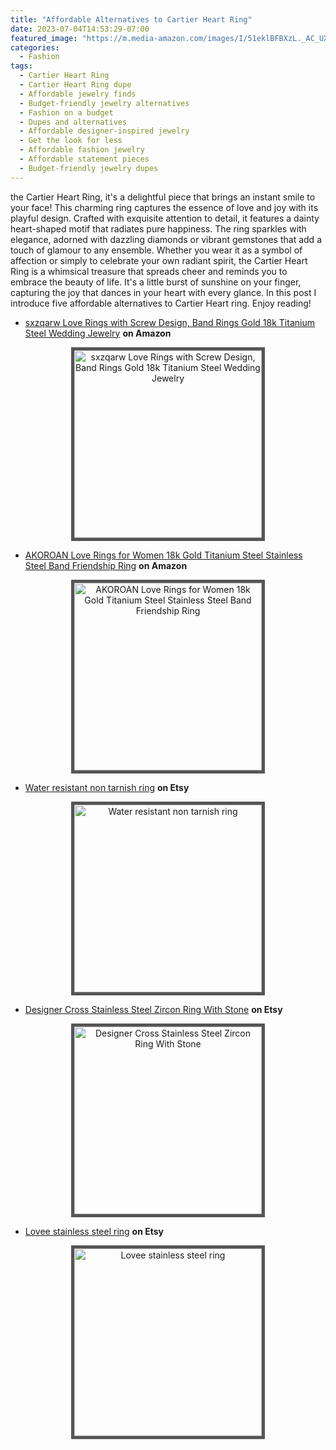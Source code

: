 ```yaml
---
title: "Affordable Alternatives to Cartier Heart Ring"
date: 2023-07-04T14:53:29-07:00
featured_image: "https://m.media-amazon.com/images/I/51eklBFBXzL._AC_UX679_.jpg"
categories:
  - Fashion
tags:
  - Cartier Heart Ring
  - Cartier Heart Ring dupe
  - Affordable jewelry finds
  - Budget-friendly jewelry alternatives
  - Fashion on a budget
  - Dupes and alternatives
  - Affordable designer-inspired jewelry
  - Get the look for less
  - Affordable fashion jewelry
  - Affordable statement pieces
  - Budget-friendly jewelry dupes
---
```


the Cartier Heart Ring, it's a delightful piece that brings an instant smile to your face! This charming ring captures the essence of love and joy with its playful design. Crafted with exquisite attention to detail, it features a dainty heart-shaped motif that radiates pure happiness. The ring sparkles with elegance, adorned with dazzling diamonds or vibrant gemstones that add a touch of glamour to any ensemble. Whether you wear it as a symbol of affection or simply to celebrate your own radiant spirit, the Cartier Heart Ring is a whimsical treasure that spreads cheer and reminds you to embrace the beauty of life. It's a little burst of sunshine on your finger, capturing the joy that dances in your heart with every glance.
In this post I introduce five affordable alternatives to Cartier Heart ring. Enjoy reading!

- [sxzqarw Love Rings with Screw Design, Band Rings Gold 18k Titanium Steel Wedding Jewelry](https://a.co/d/8Asrftr) **on Amazon**
<p align="center">
<a href="https://a.co/d/8Asrftr"><img style="border: 5px solid #555" src="https://m.media-amazon.com/images/I/51eklBFBXzL._AC_UX679_.jpg" width="300" alt="sxzqarw Love Rings with Screw Design, Band Rings Gold 18k Titanium Steel Wedding Jewelry" /></a>
</p>

- [AKOROAN Love Rings for Women 18k Gold Titanium Steel Stainless Steel Band Friendship Ring](https://a.co/d/09p5Pmf) **on Amazon**
<p align="center">
<a href="https://a.co/d/09p5Pmf"><img style="border: 5px solid #555" src="https://m.media-amazon.com/images/I/41MPHQkKbrL._AC_UX679_.jpg" width="300" alt="AKOROAN Love Rings for Women 18k Gold Titanium Steel Stainless Steel Band Friendship Ring" /></a>
</p>

<script async src="https://pagead2.googlesyndication.com/pagead/js/adsbygoogle.js"></script>
<!-- cpa -->
<ins class="adsbygoogle"
     style="display:block"
     data-ad-client="ca-pub-2843564932689995"
     data-ad-slot="3526097725"
     data-ad-format="auto"
     data-full-width-responsive="true"></ins>
<script>
     (adsbygoogle = window.adsbygoogle || []).push({});
</script>

- [Water resistant non tarnish ring](https://www.etsy.com/listing/1513574727/water-resistant-non-tarnish-ring-gift) **on Etsy**
<p align="center">
<a href="https://www.etsy.com/listing/1513574727/water-resistant-non-tarnish-ring-gift"><img style="border: 5px solid #555" src="https://i.etsystatic.com/42109706/r/il/e42674/5045614800/il_794xN.5045614800_ej8g.jpg" width="300" alt="Water resistant non tarnish ring" /></a>
</p>


- [Designer Cross Stainless Steel Zircon Ring With Stone](https://www.etsy.com/listing/1452397062/designer-cross-stainless-steel-zircon) **on Etsy**
<p align="center">
<a href="https://www.etsy.com/listing/1452397062/designer-cross-stainless-steel-zircon"><img style="border: 5px solid #555" src="https://i.etsystatic.com/42309204/r/il/f847d0/4888258487/il_794xN.4888258487_jebk.jpg" width="300" alt="Designer Cross Stainless Steel Zircon Ring With Stone" /></a> 
</p>


- [Lovee stainless steel ring](https://www.etsy.com/listing/1513743145/lovee-stainless-steel-ring) **on Etsy**
<p align="center">
<a href="https://www.etsy.com/listing/1513743145/lovee-stainless-steel-ring"><img style="border: 5px solid #555" src="https://i.etsystatic.com/44874416/r/il/e9a090/5046330478/il_794xN.5046330478_i2n7.jpg" width="300" alt="Lovee stainless steel ring" /></a>
</p>